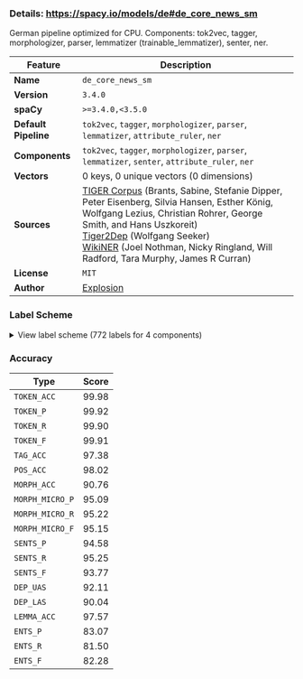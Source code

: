 ### Details: https://spacy.io/models/de#de_core_news_sm

German pipeline optimized for CPU. Components: tok2vec, tagger, morphologizer, parser, lemmatizer (trainable_lemmatizer), senter, ner.

| Feature | Description |
| --- | --- |
| **Name** | `de_core_news_sm` |
| **Version** | `3.4.0` |
| **spaCy** | `>=3.4.0,<3.5.0` |
| **Default Pipeline** | `tok2vec`, `tagger`, `morphologizer`, `parser`, `lemmatizer`, `attribute_ruler`, `ner` |
| **Components** | `tok2vec`, `tagger`, `morphologizer`, `parser`, `lemmatizer`, `senter`, `attribute_ruler`, `ner` |
| **Vectors** | 0 keys, 0 unique vectors (0 dimensions) |
| **Sources** | [TIGER Corpus](https://www.ims.uni-stuttgart.de/forschung/ressourcen/korpora/tiger.html) (Brants, Sabine, Stefanie Dipper, Peter Eisenberg, Silvia Hansen, Esther König, Wolfgang Lezius, Christian Rohrer, George Smith, and Hans Uszkoreit)<br />[Tiger2Dep](https://www.ims.uni-stuttgart.de/forschung/ressourcen/werkzeuge/tiger2dep/) (Wolfgang Seeker)<br />[WikiNER](https://figshare.com/articles/Learning_multilingual_named_entity_recognition_from_Wikipedia/5462500) (Joel Nothman, Nicky Ringland, Will Radford, Tara Murphy, James R Curran) |
| **License** | `MIT` |
| **Author** | [Explosion](https://explosion.ai) |

### Label Scheme

<details>

<summary>View label scheme (772 labels for 4 components)</summary>

| Component | Labels |
| --- | --- |
| **`tagger`** | `$(`, `$,`, `$.`, `ADJA`, `ADJD`, `ADV`, `APPO`, `APPR`, `APPRART`, `APZR`, `ART`, `CARD`, `FM`, `ITJ`, `KOKOM`, `KON`, `KOUI`, `KOUS`, `NE`, `NN`, `NNE`, `PDAT`, `PDS`, `PIAT`, `PIS`, `PPER`, `PPOSAT`, `PPOSS`, `PRELAT`, `PRELS`, `PRF`, `PROAV`, `PTKA`, `PTKANT`, `PTKNEG`, `PTKVZ`, `PTKZU`, `PWAT`, `PWAV`, `PWS`, `TRUNC`, `VAFIN`, `VAIMP`, `VAINF`, `VAPP`, `VMFIN`, `VMINF`, `VMPP`, `VVFIN`, `VVIMP`, `VVINF`, `VVIZU`, `VVPP`, `XY`, `_SP` |
| **`morphologizer`** | `POS=PUNCT`, `Case=Nom\|Gender=Masc\|Number=Sing\|POS=PROPN`, `Mood=Sub\|Number=Sing\|POS=AUX\|Person=3\|Tense=Past\|VerbForm=Fin`, `POS=ADV`, `Case=Nom\|Definite=Ind\|Gender=Masc\|Number=Sing\|POS=DET\|PronType=Art`, `Case=Nom\|Degree=Pos\|Gender=Masc\|Number=Sing\|POS=ADJ`, `Case=Nom\|Gender=Masc\|Number=Sing\|POS=NOUN`, `Case=Nom\|Gender=Masc\|Number=Plur\|POS=NOUN`, `Mood=Ind\|Number=Plur\|POS=VERB\|Person=3\|Tense=Pres\|VerbForm=Fin`, `Case=Acc\|Definite=Def\|Gender=Masc\|Number=Sing\|POS=DET\|PronType=Art`, `Case=Acc\|Gender=Masc\|Number=Sing\|POS=NOUN`, `POS=ADP`, `Mood=Ind\|Number=Sing\|POS=VERB\|Person=3\|Tense=Pres\|VerbForm=Fin`, `Case=Acc\|Degree=Pos\|Gender=Fem\|Number=Sing\|POS=ADJ`, `Case=Acc\|Gender=Fem\|Number=Sing\|POS=NOUN`, `Case=Acc\|Gender=Fem\|Number=Sing\|POS=DET\|Poss=Yes\|PronType=Prs`, `Case=Nom\|Definite=Def\|Gender=Masc\|Number=Sing\|POS=DET\|PronType=Art`, `Mood=Ind\|Number=Sing\|POS=AUX\|Person=3\|Tense=Pres\|VerbForm=Fin`, `Case=Acc\|Definite=Def\|Gender=Neut\|Number=Sing\|POS=DET\|PronType=Art`, `Case=Acc\|Degree=Pos\|Gender=Neut\|Number=Sing\|POS=ADJ`, `Case=Acc\|Gender=Neut\|Number=Sing\|POS=NOUN`, `Case=Dat\|Gender=Neut\|Number=Sing\|POS=PROPN`, `POS=VERB\|VerbForm=Part`, `Case=Dat\|Gender=Fem\|Number=Plur\|POS=NOUN`, `Foreign=Yes\|POS=X`, `Degree=Pos\|POS=ADV`, `Case=Dat\|Gender=Neut\|Number=Sing\|POS=ADP`, `Case=Dat\|Gender=Neut\|Number=Sing\|POS=NOUN`, `Case=Dat\|Degree=Pos\|Gender=Neut\|Number=Sing\|POS=ADJ`, `Case=Dat\|Definite=Def\|Gender=Masc\|Number=Sing\|POS=DET\|PronType=Art`, `Case=Dat\|Degree=Pos\|Gender=Masc\|Number=Sing\|POS=ADJ`, `Case=Dat\|Gender=Masc\|Number=Sing\|POS=NOUN`, `POS=CCONJ`, `POS=SCONJ`, `Case=Acc\|Definite=Ind\|Gender=Neut\|Number=Sing\|POS=DET\|PronType=Art`, `POS=VERB\|VerbForm=Inf`, `Mood=Ind\|Number=Plur\|POS=AUX\|Person=3\|Tense=Pres\|VerbForm=Fin`, `Case=Nom\|Gender=Masc\|Number=Plur\|POS=DET\|Poss=Yes\|PronType=Prs`, `Case=Nom\|Gender=Fem\|Number=Plur\|POS=DET\|PronType=Dem`, `Case=Nom\|Gender=Fem\|Number=Plur\|POS=NOUN`, `Case=Acc\|Definite=Def\|Gender=Fem\|Number=Sing\|POS=DET\|PronType=Art`, `Case=Acc\|Degree=Sup\|Gender=Fem\|Number=Sing\|POS=ADJ`, `Case=Gen\|Definite=Def\|Gender=Fem\|Number=Sing\|POS=DET\|PronType=Art`, `Case=Gen\|Gender=Fem\|Number=Sing\|POS=NOUN`, `Case=Dat\|Gender=Fem\|Number=Sing\|POS=DET\|Poss=Yes\|PronType=Prs`, `Case=Dat\|Gender=Fem\|Number=Sing\|POS=NOUN`, `POS=PART`, `Case=Nom\|Gender=Masc\|Number=Plur\|POS=DET\|PronType=Ind`, `Case=Nom\|Definite=Def\|Gender=Masc\|Number=Plur\|POS=DET\|PronType=Art`, `Case=Dat\|Definite=Def\|Number=Plur\|POS=DET\|PronType=Art`, `Case=Dat\|Number=Plur\|POS=PROPN`, `POS=PRON\|PronType=Ind`, `Case=Dat\|Number=Plur\|POS=PRON\|Person=3\|PronType=Prs\|Reflex=Yes`, `Case=Acc\|Definite=Ind\|Gender=Masc\|Number=Sing\|POS=DET\|PronType=Art`, `Case=Acc\|Gender=Masc\|Number=Sing\|POS=PROPN`, `Case=Dat\|Definite=Ind\|Gender=Fem\|Number=Sing\|POS=DET\|PronType=Art`, `Case=Gen\|Definite=Def\|Gender=Neut\|Number=Sing\|POS=DET\|PronType=Art`, `Case=Gen\|Gender=Neut\|Number=Sing\|POS=NOUN`, `Case=Nom\|Number=Sing\|POS=PROPN`, `Case=Dat\|Definite=Def\|Gender=Masc\|Number=Plur\|POS=DET\|PronType=Art`, `Case=Dat\|Gender=Masc\|Number=Plur\|POS=NOUN`, `POS=NUM`, `Case=Dat\|Gender=Neut\|Number=Plur\|POS=NOUN`, `Mood=Ind\|Number=Plur\|POS=VERB\|Person=3\|Tense=Past\|VerbForm=Fin`, `Case=Dat\|Gender=Masc\|Number=Sing\|POS=ADP`, `Gender=Neut\|POS=NOUN`, `Case=Acc\|Number=Sing\|POS=PROPN`, `Case=Acc\|Number=Plur\|POS=PRON\|Person=3\|PronType=Prs\|Reflex=Yes`, `Case=Nom\|Definite=Def\|Gender=Fem\|Number=Sing\|POS=DET\|PronType=Art`, `Case=Nom\|Gender=Fem\|Number=Sing\|POS=NOUN`, `Case=Gen\|Definite=Def\|Number=Plur\|POS=DET\|PronType=Art`, `Case=Acc\|Gender=Fem\|Number=Plur\|POS=NOUN`, `Mood=Sub\|Number=Sing\|POS=VERB\|Person=3\|Tense=Pres\|VerbForm=Fin`, `Case=Nom\|Gender=Masc\|Number=Sing\|POS=PRON\|Person=3\|PronType=Prs`, `Case=Gen\|Definite=Def\|Gender=Masc\|Number=Sing\|POS=DET\|PronType=Art`, `Case=Gen\|Gender=Masc\|Number=Sing\|POS=NOUN`, `Case=Nom\|Definite=Def\|Number=Plur\|POS=DET\|PronType=Art`, `Case=Nom\|Number=Plur\|POS=NOUN`, `Case=Acc\|Gender=Masc\|Number=Sing\|POS=DET\|Poss=Yes\|PronType=Prs`, `Case=Dat\|Definite=Def\|Gender=Neut\|Number=Sing\|POS=DET\|PronType=Art`, `Case=Nom\|Number=Plur\|POS=PRON\|PronType=Ind`, `Case=Dat\|Gender=Masc\|Number=Sing\|POS=DET\|Poss=Yes\|PronType=Prs`, `Case=Acc\|Definite=Ind\|Gender=Fem\|Number=Sing\|POS=DET\|PronType=Art`, `POS=PROPN`, `Case=Nom\|Number=Sing\|POS=PRON\|Person=1\|PronType=Prs`, `Mood=Ind\|Number=Sing\|POS=VERB\|Person=1\|Tense=Pres\|VerbForm=Fin`, `POS=INTJ`, `Case=Nom\|Gender=Neut\|Number=Sing\|POS=PRON\|PronType=Dem`, `Case=Nom\|Gender=Neut\|Number=Sing\|POS=DET\|Poss=Yes\|PronType=Prs`, `Case=Nom\|Gender=Neut\|Number=Sing\|POS=NOUN`, `Case=Acc\|Number=Sing\|POS=PRON\|Person=3\|PronType=Prs\|Reflex=Yes`, `Case=Nom\|Gender=Neut\|Number=Sing\|POS=PRON\|Person=3\|PronType=Prs`, `Mood=Sub\|Number=Sing\|POS=AUX\|Person=3\|Tense=Pres\|VerbForm=Fin`, `Case=Nom\|Gender=Masc\|Number=Sing\|POS=PRON\|PronType=Rel`, `Case=Acc\|Gender=Masc\|Number=Sing\|POS=PRON\|PronType=Ind`, `Case=Nom\|Definite=Ind\|Gender=Fem\|Number=Sing\|POS=DET\|PronType=Art`, `Case=Nom\|Degree=Pos\|Gender=Fem\|Number=Sing\|POS=ADJ`, `Case=Dat\|Degree=Pos\|Gender=Fem\|Number=Plur\|POS=ADJ`, `Case=Acc\|Gender=Masc\|Number=Plur\|POS=DET\|PronType=Ind`, `Case=Acc\|Gender=Masc\|Number=Plur\|POS=NOUN`, `Case=Nom\|Gender=Masc\|Number=Plur\|POS=PRON\|PronType=Rel`, `Case=Nom\|Gender=Masc\|Number=Sing\|POS=PRON\|PronType=Ind`, `Case=Dat\|Gender=Masc\|Number=Plur\|POS=PRON\|Person=3\|PronType=Prs`, `Case=Nom\|Gender=Neut\|Number=Plur\|POS=NOUN`, `Case=Acc\|Gender=Neut\|Number=Plur\|POS=PRON\|PronType=Rel`, `Case=Dat\|Number=Plur\|POS=PRON\|Person=3\|PronType=Prs`, `Case=Dat\|Gender=Masc\|Number=Sing\|POS=PRON\|PronType=Rel`, `Gender=Masc\|POS=NOUN`, `Mood=Ind\|Number=Sing\|POS=VERB\|Person=3\|Tense=Past\|VerbForm=Fin`, `Case=Nom\|Definite=Def\|Gender=Fem\|Number=Plur\|POS=DET\|PronType=Art`, `Case=Nom\|Gender=Fem\|Number=Sing\|POS=DET\|PronType=Int`, `Case=Gen\|Gender=Masc\|Number=Sing\|POS=PROPN`, `POS=SCONJ\|PronType=Int`, `Case=Acc\|Gender=Fem\|Number=Plur\|POS=DET\|Poss=Yes\|PronType=Prs`, `Case=Dat\|Degree=Pos\|Gender=Masc\|Number=Plur\|POS=ADJ`, `Case=Nom\|Number=Sing\|POS=PRON\|PronType=Ind`, `Case=Gen\|Definite=Def\|Gender=Fem\|Number=Plur\|POS=DET\|PronType=Art`, `Case=Gen\|Gender=Fem\|Number=Plur\|POS=NOUN`, `Case=Dat\|Gender=Masc\|Number=Sing\|POS=PRON\|Person=3\|PronType=Prs`, `Case=Dat\|Definite=Def\|Gender=Fem\|Number=Sing\|POS=DET\|PronType=Art`, `Case=Nom\|Gender=Masc\|Number=Sing\|POS=DET\|PronType=Ind`, `Case=Dat\|Degree=Pos\|Gender=Fem\|Number=Sing\|POS=ADJ`, `Case=Acc\|Gender=Neut\|Number=Sing\|POS=DET\|Poss=Yes\|PronType=Prs`, `Case=Dat\|Gender=Neut\|Number=Sing\|POS=PRON\|PronType=Ind`, `Case=Dat\|Degree=Cmp\|Gender=Fem\|Number=Plur\|POS=ADJ`, `Case=Nom\|Degree=Pos\|Gender=Masc\|Number=Plur\|POS=ADJ`, `Gender=Neut\|POS=PRON\|PronType=Ind`, `Case=Acc\|Gender=Masc\|Number=Sing\|POS=PRON\|Person=3\|PronType=Prs`, `Case=Dat\|Number=Plur\|POS=DET\|Poss=Yes\|PronType=Prs`, `Case=Dat\|Number=Plur\|POS=NOUN`, `Case=Dat\|Gender=Masc\|Number=Sing\|POS=PRON\|PronType=Ind`, `Case=Nom\|Gender=Fem\|Number=Sing\|POS=DET\|Poss=Yes\|PronType=Prs`, `Case=Dat\|Gender=Masc\|Number=Sing\|POS=PROPN`, `Case=Gen\|Gender=Masc\|Number=Sing\|POS=PRON\|PronType=Dem`, `Case=Dat\|Gender=Fem\|Number=Sing\|POS=ADP`, `Case=Acc\|Gender=Fem\|Number=Plur\|POS=DET\|PronType=Int`, `Case=Gen\|Number=Plur\|POS=PROPN`, `Case=Acc\|Gender=Fem\|Number=Plur\|POS=DET\|PronType=Dem`, `Case=Acc\|Gender=Neut\|Number=Plur\|POS=NOUN`, `Case=Acc\|Degree=Pos\|Gender=Masc\|Number=Sing\|POS=ADJ`, `Case=Nom\|Definite=Def\|Gender=Neut\|Number=Plur\|POS=DET\|PronType=Art`, `Case=Gen\|Gender=Neut\|Number=Sing\|POS=DET\|Poss=Yes\|PronType=Prs`, `Degree=Cmp\|POS=ADV`, `Case=Nom\|Gender=Neut\|Number=Plur\|POS=PRON\|PronType=Dem`, `Case=Gen\|Definite=Ind\|Gender=Neut\|Number=Sing\|POS=DET\|PronType=Art`, `Case=Acc\|Gender=Neut\|Number=Sing\|POS=ADP`, `Case=Dat\|Number=Plur\|POS=PRON\|Person=1\|PronType=Prs`, `Case=Acc\|Gender=Neut\|Number=Sing\|POS=PRON\|PronType=Int`, `Case=Dat\|Definite=Ind\|Gender=Neut\|Number=Sing\|POS=DET\|PronType=Art`, `Mood=Ind\|Number=Plur\|POS=AUX\|Person=3\|Tense=Past\|VerbForm=Fin`, `Case=Gen\|Definite=Def\|Gender=Masc\|Number=Plur\|POS=DET\|PronType=Art`, `Case=Gen\|Gender=Masc\|Number=Plur\|POS=NOUN`, `Case=Acc\|Gender=Neut\|Number=Sing\|POS=PRON\|Person=3\|PronType=Prs`, `Case=Acc\|Degree=Sup\|Gender=Masc\|Number=Sing\|POS=ADJ`, `Case=Nom\|Number=Plur\|POS=PRON\|Person=3\|PronType=Prs`, `Case=Gen\|Gender=Masc\|Number=Plur\|POS=DET\|Poss=Yes\|PronType=Prs`, `Mood=Ind\|Number=Sing\|POS=AUX\|Person=3\|Tense=Past\|VerbForm=Fin`, `Case=Gen\|Number=Sing\|POS=PROPN`, `Case=Nom\|Definite=Def\|Gender=Neut\|Number=Sing\|POS=DET\|PronType=Art`, `Case=Nom\|Degree=Pos\|Gender=Neut\|Number=Sing\|POS=ADJ`, `Case=Dat\|Gender=Fem\|Number=Plur\|POS=PRON\|PronType=Rel`, `Case=Acc\|Degree=Pos\|Gender=Masc\|Number=Plur\|POS=ADJ`, `Case=Nom\|Gender=Fem\|Number=Plur\|POS=DET\|PronType=Ind`, `Case=Gen\|Gender=Neut\|Number=Sing\|POS=PROPN`, `Case=Gen\|Gender=Masc\|Number=Sing\|POS=DET\|PronType=Rel`, `Case=Nom\|Gender=Neut\|Number=Sing\|POS=PRON\|PronType=Int`, `Case=Acc\|Gender=Neut\|Number=Sing\|POS=DET\|PronType=Ind`, `Case=Gen\|Definite=Ind\|Gender=Masc\|Number=Sing\|POS=DET\|PronType=Art`, `POS=X`, `Case=Dat\|Degree=Sup\|Gender=Fem\|Number=Sing\|POS=ADJ`, `Case=Gen\|Number=Plur\|POS=NOUN`, `Case=Gen\|Degree=Pos\|Gender=Masc\|Number=Sing\|POS=ADJ`, `Case=Gen\|Number=Plur\|POS=DET\|Poss=Yes\|PronType=Prs`, `Case=Acc\|Number=Plur\|POS=PRON\|PronType=Rel`, `Case=Nom\|Degree=Pos\|Gender=Fem\|Number=Plur\|POS=ADJ`, `Case=Gen\|Degree=Pos\|Gender=Fem\|Number=Sing\|POS=ADJ`, `Case=Gen\|Definite=Def\|Gender=Neut\|Number=Plur\|POS=DET\|PronType=Art`, `Case=Gen\|Degree=Pos\|Gender=Neut\|Number=Plur\|POS=ADJ`, `Case=Gen\|Gender=Neut\|Number=Plur\|POS=NOUN`, `Case=Nom\|Gender=Fem\|Number=Plur\|POS=PRON\|PronType=Ind`, `Mood=Sub\|Number=Plur\|POS=AUX\|Person=3\|Tense=Past\|VerbForm=Fin`, `Case=Nom\|Degree=Pos\|Number=Plur\|POS=ADJ`, `Case=Nom\|Number=Plur\|POS=PRON\|PronType=Rel`, `Case=Nom\|Gender=Fem\|Number=Sing\|POS=PRON\|PronType=Rel`, `Case=Acc\|Degree=Pos\|Gender=Neut\|Number=Plur\|POS=ADJ`, `Case=Dat\|Degree=Pos\|Gender=Neut\|Number=Plur\|POS=ADJ`, `Case=Acc\|Definite=Def\|Gender=Neut\|Number=Plur\|POS=DET\|PronType=Art`, `Case=Acc\|Degree=Sup\|Gender=Neut\|Number=Plur\|POS=ADJ`, `Case=Nom\|Degree=Sup\|Gender=Masc\|Number=Sing\|POS=ADJ`, `POS=SPACE`, `Case=Nom\|Gender=Fem\|Number=Plur\|POS=PRON\|PronType=Rel`, `POS=DET\|PronType=Ind`, `Case=Gen\|Degree=Pos\|Gender=Fem\|Number=Plur\|POS=ADJ`, `Case=Nom\|Gender=Masc\|Number=Plur\|POS=PRON\|Person=3\|PronType=Prs`, `Case=Acc\|Gender=Masc\|Number=Sing\|POS=DET\|PronType=Dem`, `Case=Dat\|Gender=Fem\|Number=Plur\|POS=DET\|Poss=Yes\|PronType=Prs`, `Case=Acc\|Gender=Neut\|Number=Sing\|POS=PROPN`, `Case=Nom\|Gender=Fem\|Number=Sing\|POS=PROPN`, `Case=Acc\|Definite=Def\|Gender=Masc\|Number=Plur\|POS=DET\|PronType=Art`, `Case=Dat\|Definite=Def\|Gender=Neut\|Number=Plur\|POS=DET\|PronType=Art`, `Case=Nom\|Gender=Neut\|Number=Plur\|POS=DET\|PronType=Ind`, `Case=Dat\|Number=Sing\|POS=DET\|Poss=Yes\|PronType=Prs`, `Case=Dat\|Number=Sing\|POS=NOUN`, `Case=Nom\|Definite=Ind\|Gender=Neut\|Number=Sing\|POS=DET\|PronType=Art`, `Degree=Pos\|POS=ADJ`, `Case=Acc\|Gender=Fem\|Number=Sing\|POS=PROPN`, `Case=Acc\|Degree=Pos\|Number=Plur\|POS=ADJ`, `Case=Acc\|Number=Plur\|POS=NOUN`, `Case=Dat\|Number=Plur\|POS=PRON\|PronType=Rel`, `Case=Acc\|Gender=Neut\|Number=Sing\|POS=PRON\|PronType=Dem`, `Mood=Sub\|Number=Sing\|POS=VERB\|Person=1\|Tense=Past\|VerbForm=Fin`, `Case=Acc\|Number=Plur\|POS=PRON\|Person=3\|PronType=Prs`, `Case=Nom\|Degree=Pos\|Gender=Neut\|Number=Plur\|POS=ADJ`, `Case=Acc\|Gender=Neut\|Number=Sing\|POS=PRON\|PronType=Rel`, `Case=Nom\|Gender=Neut\|Number=Plur\|POS=PRON\|PronType=Rel`, `POS=AUX\|VerbForm=Inf`, `Case=Acc\|Gender=Neut\|Number=Plur\|POS=DET\|PronType=Dem`, `Case=Nom\|Gender=Fem\|Number=Sing\|POS=PRON\|Person=3\|PronType=Prs`, `Mood=Ind\|Number=Plur\|POS=VERB\|Person=1\|Tense=Pres\|VerbForm=Fin`, `Case=Nom\|Number=Plur\|POS=PRON\|Person=1\|PronType=Prs`, `Case=Acc\|Gender=Fem\|Number=Plur\|POS=DET\|PronType=Ind`, `Case=Nom\|Gender=Fem\|Number=Plur\|POS=PRON\|Person=3\|PronType=Prs`, `Case=Acc\|POS=PRON\|Person=3\|PronType=Prs`, `Case=Gen\|Gender=Fem\|Number=Sing\|POS=DET\|Poss=Yes\|PronType=Prs`, `Case=Acc\|Definite=Def\|Gender=Fem\|Number=Plur\|POS=DET\|PronType=Art`, `Case=Dat\|Gender=Fem\|Number=Sing\|POS=PROPN`, `Case=Gen\|Degree=Pos\|Gender=Neut\|Number=Sing\|POS=ADJ`, `Case=Acc\|Gender=Fem\|Number=Sing\|POS=DET\|PronType=Ind`, `Case=Acc\|Degree=Pos\|Gender=Fem\|Number=Plur\|POS=ADJ`, `Case=Nom\|Gender=Neut\|Number=Sing\|POS=PRON\|PronType=Rel`, `Case=Gen\|Definite=Ind\|Gender=Fem\|Number=Sing\|POS=DET\|PronType=Art`, `Case=Nom\|Gender=Fem\|Number=Sing\|POS=DET\|PronType=Dem`, `Case=Dat\|Gender=Neut\|Number=Sing\|POS=DET\|Poss=Yes\|PronType=Prs`, `Mood=Sub\|Number=Plur\|POS=AUX\|Person=3\|Tense=Pres\|VerbForm=Fin`, `POS=ADV\|PronType=Int`, `Case=Nom\|Gender=Masc\|Number=Sing\|POS=PRON\|PronType=Int`, `Case=Dat\|Gender=Masc\|Number=Sing\|POS=PRON\|PronType=Int`, `POS=AUX\|VerbForm=Part`, `Case=Dat\|Gender=Neut\|Number=Plur\|POS=DET\|PronType=Ind`, `Case=Dat\|Number=Plur\|POS=PRON\|PronType=Ind`, `Case=Nom\|Number=Plur\|POS=DET\|PronType=Dem`, `Case=Dat\|Gender=Neut\|Number=Sing\|POS=DET\|PronType=Dem`, `Case=Dat\|Definite=Def\|Gender=Fem\|Number=Plur\|POS=DET\|PronType=Art`, `Case=Gen\|Gender=Fem\|Number=Sing\|POS=PROPN`, `Case=Dat\|Number=Sing\|POS=PRON\|Person=3\|PronType=Prs\|Reflex=Yes`, `Case=Acc\|Number=Plur\|POS=PRON\|Person=1\|PronType=Prs`, `Case=Acc\|Degree=Cmp\|Gender=Fem\|Number=Sing\|POS=ADJ`, `Case=Gen\|Gender=Masc\|Number=Sing\|POS=DET\|PronType=Dem`, `Mood=Ind\|Number=Plur\|POS=AUX\|Person=1\|Tense=Pres\|VerbForm=Fin`, `Case=Dat\|Gender=Fem\|Number=Plur\|POS=DET\|PronType=Dem`, `Case=Nom\|Gender=Neut\|Number=Sing\|POS=DET\|PronType=Ind`, `Case=Dat\|Number=Sing\|POS=PRON\|Person=1\|PronType=Prs\|Reflex=Yes`, `Case=Acc\|Number=Sing\|POS=PRON\|Person=1\|PronType=Prs`, `Case=Dat\|Degree=Pos\|Number=Plur\|POS=ADJ`, `Case=Dat\|Number=Sing\|POS=PRON\|Person=1\|PronType=Prs`, `Case=Nom\|Gender=Neut\|Number=Sing\|POS=PRON\|PronType=Ind`, `Case=Nom\|Gender=Neut\|Number=Sing\|POS=PROPN`, `Case=Nom\|Number=Plur\|POS=DET\|PronType=Ind`, `Degree=Sup\|POS=ADV`, `Case=Dat\|Gender=Masc\|Number=Plur\|POS=PRON\|PronType=Rel`, `Case=Nom\|Gender=Fem\|Number=Sing\|POS=PRON\|PronType=Ind`, `Case=Acc\|Gender=Fem\|Number=Plur\|POS=PRON\|PronType=Rel`, `Case=Nom\|Number=Sing\|POS=NOUN`, `Case=Acc\|Definite=Def\|Number=Plur\|POS=DET\|PronType=Art`, `Case=Gen\|Number=Sing\|POS=NOUN`, `Case=Nom\|Gender=Fem\|Number=Sing\|POS=DET\|PronType=Ind`, `Case=Nom\|Degree=Cmp\|Gender=Fem\|Number=Sing\|POS=ADJ`, `Case=Dat\|Gender=Fem\|Number=Sing\|POS=PRON\|Person=3\|PronType=Prs`, `Case=Acc\|Gender=Masc\|Number=Plur\|POS=DET\|Poss=Yes\|PronType=Prs`, `Case=Gen\|Degree=Cmp\|Gender=Masc\|Number=Sing\|POS=ADJ`, `Case=Nom\|Number=Plur\|POS=PRON\|PronType=Dem`, `Case=Nom\|Gender=Fem\|Number=Sing\|POS=PRON\|PronType=Dem`, `Case=Acc\|Gender=Masc\|Number=Sing\|POS=DET\|PronType=Ind`, `Case=Acc\|Number=Plur\|POS=PRON\|PronType=Ind`, `Case=Dat\|Number=Plur\|POS=DET\|PronType=Ind`, `Mood=Sub\|Number=Sing\|POS=VERB\|Person=3\|Tense=Past\|VerbForm=Fin`, `Case=Dat\|Gender=Neut\|Number=Sing\|POS=PRON\|PronType=Rel`, `Definite=Ind\|Gender=Neut\|Number=Sing\|POS=DET\|PronType=Art`, `Case=Dat\|Gender=Neut\|Number=Plur\|POS=DET\|Poss=Yes\|PronType=Prs`, `Case=Dat\|Gender=Fem\|Number=Sing\|POS=DET\|PronType=Ind`, `Case=Acc\|Degree=Cmp\|Gender=Masc\|Number=Plur\|POS=ADJ`, `Gender=Fem\|POS=NOUN`, `Case=Gen\|Degree=Sup\|Gender=Fem\|Number=Plur\|POS=ADJ`, `Case=Dat\|Degree=Cmp\|Gender=Fem\|Number=Sing\|POS=ADJ`, `Case=Dat\|Definite=Ind\|Gender=Masc\|Number=Sing\|POS=DET\|PronType=Art`, `Case=Nom\|Gender=Masc\|Number=Sing\|POS=DET\|Poss=Yes\|PronType=Prs`, `Case=Dat\|Degree=Sup\|Gender=Masc\|Number=Sing\|POS=ADJ`, `Case=Gen\|Gender=Masc\|Number=Plur\|POS=DET\|PronType=Dem`, `Case=Gen\|Gender=Fem\|Number=Sing\|POS=DET\|PronType=Ind`, `Case=Acc\|Gender=Neut\|Number=Plur\|POS=DET\|PronType=Ind`, `Case=Nom\|Gender=Masc\|Number=Plur\|POS=PRON\|PronType=Dem`, `Case=Gen\|Gender=Neut\|Number=Plur\|POS=DET\|PronType=Ind`, `Case=Nom\|Degree=Sup\|Gender=Masc\|Number=Plur\|POS=ADJ`, `Case=Acc\|Gender=Fem\|Number=Sing\|POS=PRON\|PronType=Rel`, `Case=Nom\|Degree=Cmp\|Number=Plur\|POS=ADJ`, `Case=Gen\|Gender=Fem\|Number=Sing\|POS=DET\|PronType=Rel`, `Case=Dat\|Gender=Fem\|Number=Plur\|POS=PROPN`, `Case=Dat\|Number=Sing\|POS=PROPN`, `Case=Gen\|Degree=Pos\|Gender=Masc\|Number=Plur\|POS=ADJ`, `Case=Dat\|Gender=Masc\|Number=Plur\|POS=DET\|PronType=Ind`, `Case=Dat\|Gender=Masc\|Number=Sing\|POS=DET\|PronType=Dem`, `Case=Dat\|Gender=Neut\|Number=Plur\|POS=PRON\|PronType=Rel`, `Case=Nom\|Gender=Neut\|Number=Sing\|POS=DET\|PronType=Dem`, `Case=Acc\|Gender=Neut\|Number=Sing\|POS=PRON\|PronType=Ind`, `Case=Nom\|Number=Plur\|POS=PROPN`, `Mood=Sub\|Number=Plur\|POS=VERB\|Person=3\|Tense=Past\|VerbForm=Fin`, `Case=Acc\|Number=Plur\|POS=PRON\|Person=1\|PronType=Prs\|Reflex=Yes`, `Case=Gen\|Gender=Fem\|Number=Plur\|POS=PRON\|PronType=Rel`, `Case=Gen\|Gender=Masc\|Number=Plur\|POS=DET\|PronType=Rel`, `Case=Gen\|Gender=Neut\|Number=Plur\|POS=DET\|Poss=Yes\|PronType=Prs`, `Case=Gen\|Number=Plur\|POS=DET\|PronType=Rel`, `Case=Dat\|Degree=Sup\|Gender=Fem\|Number=Plur\|POS=ADJ`, `Case=Nom\|Gender=Neut\|Number=Plur\|POS=DET\|PronType=Dem`, `Case=Nom\|Degree=Cmp\|Gender=Neut\|Number=Plur\|POS=ADJ`, `Case=Nom\|Gender=Fem\|Number=Plur\|POS=PROPN`, `Case=Dat\|Gender=Fem\|Number=Plur\|POS=DET\|PronType=Ind`, `Case=Nom\|Degree=Sup\|Gender=Fem\|Number=Sing\|POS=ADJ`, `Case=Gen\|Degree=Pos\|Number=Plur\|POS=ADJ`, `Case=Acc\|Gender=Fem\|Number=Sing\|POS=PRON\|Person=3\|PronType=Prs`, `Case=Acc\|Gender=Fem\|Number=Sing\|POS=DET\|PronType=Dem`, `Case=Gen\|Gender=Fem\|Number=Sing\|POS=DET\|PronType=Dem`, `Case=Dat\|Gender=Fem\|Number=Plur\|POS=PRON\|PronType=Ind`, `Case=Nom\|Degree=Cmp\|Gender=Fem\|Number=Plur\|POS=ADJ`, `Case=Dat\|Number=Plur\|POS=PRON\|PronType=Dem`, `Case=Nom\|Gender=Masc\|Number=Sing\|POS=PRON\|PronType=Dem`, `Case=Acc\|Degree=Cmp\|Gender=Masc\|Number=Sing\|POS=ADJ`, `Case=Acc\|Number=Plur\|POS=DET\|PronType=Dem`, `Case=Nom\|Gender=Fem\|Number=Plur\|POS=DET\|Poss=Yes\|PronType=Prs`, `Case=Acc\|Gender=Masc\|Number=Plur\|POS=PRON\|Person=3\|PronType=Prs`, `Case=Dat\|Gender=Fem\|Number=Sing\|POS=PRON\|PronType=Rel`, `Gender=Masc\|Number=Sing\|POS=NOUN`, `Case=Gen\|Gender=Neut\|Number=Sing\|POS=DET\|PronType=Dem`, `Case=Gen\|Gender=Masc\|Number=Sing\|POS=DET\|Poss=Yes\|PronType=Prs`, `Case=Nom\|Definite=Ind\|Number=Sing\|POS=DET\|PronType=Art`, `Case=Acc\|Number=Plur\|POS=PRON\|Poss=Yes\|PronType=Prs`, `Mood=Ind\|Number=Sing\|POS=AUX\|Person=1\|Tense=Pres\|VerbForm=Fin`, `Case=Dat\|Gender=Fem\|Number=Sing\|POS=DET\|PronType=Int`, `Case=Nom\|Gender=Masc\|Number=Sing\|POS=DET\|PronType=Dem`, `Gender=Fem\|Number=Sing\|POS=DET\|Poss=Yes\|PronType=Prs`, `Gender=Fem\|Number=Sing\|POS=NOUN`, `Case=Gen\|Gender=Fem\|Number=Plur\|POS=DET\|Poss=Yes\|PronType=Prs`, `Case=Gen\|Gender=Fem\|Number=Plur\|POS=PRON\|PronType=Dem`, `Case=Acc\|Gender=Fem\|Number=Plur\|POS=PRON\|Person=3\|PronType=Prs`, `Case=Gen\|Gender=Fem\|Number=Sing\|POS=DET\|PronType=Int`, `Case=Dat\|Gender=Fem\|Number=Sing\|POS=DET\|PronType=Dem`, `Case=Dat\|Gender=Masc\|Number=Sing\|POS=DET\|PronType=Ind`, `Case=Acc\|Gender=Neut\|Number=Plur\|POS=DET\|Poss=Yes\|PronType=Prs`, `Case=Nom\|Gender=Fem\|Number=Sing\|POS=DET\|PronType=Rel`, `Case=Gen\|Gender=Fem\|Number=Plur\|POS=DET\|PronType=Ind`, `Case=Dat\|Gender=Fem\|Number=Plur\|POS=PRON\|Person=3\|PronType=Prs`, `Case=Acc\|Degree=Cmp\|Number=Plur\|POS=ADJ`, `Case=Gen\|Number=Plur\|POS=PRON\|PronType=Dem`, `Case=Nom\|Gender=Neut\|Number=Plur\|POS=PRON\|Person=3\|PronType=Prs`, `Case=Acc\|Gender=Fem\|Number=Sing\|POS=PRON\|PronType=Ind`, `Case=Acc\|Degree=Sup\|Gender=Neut\|Number=Sing\|POS=ADJ`, `Case=Acc\|Degree=Cmp\|Gender=Fem\|Number=Plur\|POS=ADJ`, `Case=Dat\|Gender=Neut\|Number=Plur\|POS=DET\|PronType=Dem`, `Case=Acc\|Gender=Masc\|Number=Plur\|POS=PRON\|PronType=Ind`, `Case=Nom\|Gender=Masc\|Number=Plur\|POS=PRON\|PronType=Ind`, `Mood=Sub\|Number=Sing\|POS=AUX\|Person=1\|Tense=Past\|VerbForm=Fin`, `Case=Nom\|Gender=Fem\|Number=Plur\|POS=PRON\|PronType=Dem`, `Gender=Masc\|Number=Plur\|POS=NOUN`, `Case=Nom\|Degree=Cmp\|Gender=Neut\|Number=Sing\|POS=ADJ`, `Gender=Neut\|POS=PROPN`, `Case=Acc\|Gender=Neut\|Number=Plur\|POS=PROPN`, `Case=Gen\|Degree=Sup\|Gender=Neut\|Number=Plur\|POS=ADJ`, `Case=Dat\|Degree=Sup\|Gender=Neut\|Number=Plur\|POS=ADJ`, `Degree=Pos\|Gender=Fem\|Number=Sing\|POS=ADJ`, `Case=Dat\|Gender=Neut\|Number=Plur\|POS=PRON\|Person=3\|PronType=Prs`, `Gender=Masc\|POS=PROPN`, `Case=Dat\|Gender=Masc\|Number=Sing\|POS=PRON\|PronType=Dem`, `Case=Nom\|POS=PROPN`, `Case=Acc\|Gender=Masc\|Number=Plur\|POS=DET\|PronType=Dem`, `Case=Nom\|Gender=Neut\|Number=Plur\|POS=PRON\|PronType=Ind`, `Case=Gen\|Gender=Neut\|Number=Plur\|POS=DET\|PronType=Dem`, `Case=Gen\|Gender=Masc\|Number=Plur\|POS=PRON\|PronType=Dem`, `Case=Acc\|Gender=Neut\|Number=Plur\|POS=PRON\|Person=3\|PronType=Prs`, `Case=Dat\|Gender=Masc\|Number=Plur\|POS=DET\|PronType=Dem`, `Case=Dat\|Gender=Masc\|Number=Plur\|POS=DET\|Poss=Yes\|PronType=Prs`, `Case=Gen\|Gender=Masc\|Number=Plur\|POS=DET\|PronType=Ind`, `Case=Acc\|Gender=Masc\|Number=Plur\|POS=PRON\|PronType=Rel`, `Case=Acc\|Gender=Neut\|Number=Plur\|POS=DET\|PronType=Int`, `Definite=Def\|Gender=Fem\|Number=Sing\|POS=DET\|PronType=Art`, `Case=Acc\|Gender=Neut\|Number=Sing\|POS=DET\|PronType=Dem`, `Case=Gen\|Degree=Cmp\|Gender=Masc\|Number=Plur\|POS=ADJ`, `Case=Gen\|Gender=Fem\|Number=Sing\|POS=PRON\|PronType=Dem`, `Case=Dat\|Number=Sing\|POS=PRON\|Person=3\|PronType=Prs`, `Case=Gen\|Degree=Sup\|Gender=Masc\|Number=Plur\|POS=ADJ`, `Case=Acc\|Gender=Fem\|Number=Sing\|POS=PRON\|Person=1\|PronType=Prs`, `Case=Gen\|Gender=Neut\|Number=Sing\|POS=DET\|PronType=Rel`, `Case=Acc\|Gender=Fem\|Number=Plur\|POS=PROPN`, `Case=Acc\|Number=Plur\|POS=PROPN`, `Case=Nom\|Gender=Neut\|Number=Plur\|POS=DET\|Poss=Yes\|PronType=Prs`, `Case=Acc\|Number=Plur\|POS=DET\|PronType=Ind`, `Case=Dat\|Definite=Ind\|Number=Sing\|POS=DET\|PronType=Art`, `Case=Dat\|Number=Sing\|POS=PRON\|PronType=Rel`, `Case=Gen\|Degree=Cmp\|Gender=Neut\|Number=Plur\|POS=ADJ`, `Case=Dat\|Number=Sing\|POS=ADP`, `Case=Gen\|Gender=Fem\|Number=Plur\|POS=DET\|PronType=Rel`, `Mood=Imp\|Number=Sing\|POS=VERB\|Person=2`, `Case=Nom\|Degree=Cmp\|Gender=Masc\|Number=Plur\|POS=ADJ`, `Case=Nom\|Degree=Cmp\|Gender=Masc\|Number=Sing\|POS=ADJ`, `Case=Gen\|Gender=Fem\|Number=Plur\|POS=PROPN`, `Case=Acc\|Gender=Masc\|POS=NOUN`, `Case=Dat\|Degree=Sup\|Gender=Neut\|Number=Sing\|POS=ADJ`, `Case=Dat\|Gender=Fem\|Number=Sing\|POS=PRON\|PronType=Ind`, `Case=Dat\|Degree=Cmp\|Gender=Neut\|Number=Sing\|POS=ADJ`, `Case=Gen\|Gender=Neut\|Number=Sing\|POS=PRON\|PronType=Ind`, `Case=Acc\|Degree=Sup\|Gender=Fem\|Number=Plur\|POS=ADJ`, `Case=Acc\|Degree=Cmp\|Gender=Neut\|Number=Sing\|POS=ADJ`, `Case=Gen\|Degree=Sup\|Gender=Masc\|Number=Sing\|POS=ADJ`, `Case=Gen\|Degree=Sup\|Gender=Neut\|Number=Sing\|POS=ADJ`, `Gender=Neut\|Number=Sing\|POS=NOUN`, `POS=NOUN`, `Case=Dat\|Gender=Neut\|Number=Sing\|POS=DET\|PronType=Int`, `Case=Nom\|Gender=Fem\|Number=Sing\|POS=PRON\|Person=1\|PronType=Prs`, `Case=Nom\|Gender=Masc\|Number=Plur\|POS=DET\|PronType=Dem`, `Case=Gen\|Number=Sing\|POS=DET\|PronType=Rel`, `Case=Gen\|Gender=Fem\|Number=Plur\|POS=DET\|PronType=Dem`, `Case=Dat\|POS=PROPN`, `Case=Gen\|Definite=Def\|POS=DET\|PronType=Art`, `Case=Gen\|POS=PROPN`, `Case=Acc\|Number=Sing\|POS=NOUN`, `Case=Gen\|Degree=Sup\|Gender=Fem\|Number=Sing\|POS=ADJ`, `Case=Dat\|Degree=Cmp\|Gender=Masc\|Number=Sing\|POS=ADJ`, `Mood=Imp\|Number=Plur\|POS=VERB\|Person=2`, `Case=Dat\|Degree=Cmp\|Gender=Masc\|Number=Plur\|POS=ADJ`, `Case=Dat\|Number=Plur\|POS=PRON\|Person=1\|PronType=Prs\|Reflex=Yes`, `Case=Nom\|Gender=Masc\|Number=Sing\|POS=PRON\|Person=1\|PronType=Prs`, `Case=Acc\|Gender=Masc\|Number=Sing\|POS=PRON\|PronType=Rel`, `Case=Nom\|Gender=Masc\|Number=Plur\|POS=PRON\|Person=1\|PronType=Prs`, `Case=Gen\|Gender=Neut\|Number=Sing\|POS=PRON\|PronType=Dem`, `Case=Gen\|Gender=Fem\|Number=Sing\|POS=PRON\|Person=3\|PronType=Prs`, `Case=Gen\|Degree=Cmp\|Gender=Fem\|Number=Sing\|POS=ADJ`, `Case=Nom\|Gender=Masc\|Number=Sing\|POS=DET\|PronType=Int`, `Case=Gen\|POS=PRON\|PronType=Dem`, `Definite=Ind\|POS=DET\|PronType=Art`, `Mood=Ind\|Number=Sing\|POS=AUX\|Person=1\|Tense=Past\|VerbForm=Fin`, `Case=Nom\|Degree=Sup\|Gender=Neut\|Number=Plur\|POS=ADJ`, `Case=Acc\|Gender=Masc\|Number=Sing\|POS=DET\|PronType=Int`, `Case=Dat\|POS=PRON\|PronType=Dem`, `Gender=Masc\|Number=Sing\|POS=PROPN`, `Case=Gen\|Degree=Cmp\|Gender=Neut\|Number=Sing\|POS=ADJ`, `Case=Acc\|Gender=Neut\|Number=Sing\|POS=PRON\|Poss=Yes\|PronType=Prs`, `Case=Acc\|Gender=Fem\|Number=Sing\|POS=PRON\|PronType=Dem`, `Gender=Neut\|Number=Sing\|POS=PROPN`, `Case=Dat\|Gender=Neut\|Number=Sing\|POS=PRON\|PronType=Dem`, `Case=Dat\|Number=Sing\|POS=PRON\|PronType=Dem`, `Case=Dat\|Gender=Neut\|Number=Sing\|POS=PRON\|Person=3\|PronType=Prs`, `Case=Dat\|Degree=Cmp\|Number=Sing\|POS=ADJ`, `Case=Dat\|Degree=Pos\|Number=Sing\|POS=ADJ`, `POS=DET\|Poss=Yes\|PronType=Prs`, `Case=Gen\|Number=Sing\|POS=PRON\|PronType=Dem`, `Gender=Fem\|Number=Sing\|POS=PROPN`, `Case=Nom\|Degree=Sup\|Gender=Neut\|Number=Sing\|POS=ADJ`, `Mood=Ind\|Number=Plur\|POS=AUX\|Person=1\|Tense=Past\|VerbForm=Fin`, `Case=Nom\|Gender=Masc\|Number=Plur\|POS=PROPN`, `Case=Nom\|Degree=Sup\|Gender=Fem\|Number=Plur\|POS=ADJ`, `Case=Nom\|Number=Sing\|POS=PRON\|Person=2\|PronType=Prs`, `Mood=Ind\|Number=Sing\|POS=VERB\|Person=2\|Tense=Pres\|VerbForm=Fin`, `Case=Acc\|Number=Plur\|POS=PRON\|PronType=Dem`, `Case=Nom\|POS=PRON\|Person=3\|PronType=Prs`, `Mood=Ind\|Number=Sing\|POS=AUX\|Person=2\|Tense=Pres\|VerbForm=Fin`, `Case=Nom\|Gender=Fem\|Number=Sing\|POS=PRON\|Person=2\|PronType=Prs`, `Case=Dat\|Number=Sing\|POS=PRON\|Person=2\|PronType=Prs`, `Case=Acc\|Number=Sing\|POS=PRON\|Person=2\|PronType=Prs`, `Case=Nom\|Number=Sing\|POS=PRON\|PronType=Int`, `Mood=Sub\|Number=Sing\|POS=AUX\|Person=1\|Tense=Pres\|VerbForm=Fin`, `Mood=Ind\|Number=Sing\|POS=VERB\|Person=1\|Tense=Past\|VerbForm=Fin`, `Mood=Ind\|Number=Plur\|POS=VERB\|Person=1\|Tense=Past\|VerbForm=Fin`, `Case=Nom\|Gender=Masc\|Number=Plur\|POS=PRON\|PronType=Int`, `Case=Dat\|Gender=Masc\|Number=Plur\|POS=PRON\|PronType=Ind`, `Case=Nom\|Number=Sing\|POS=DET\|Poss=Yes\|PronType=Prs`, `Case=Gen\|Gender=Neut\|Number=Plur\|POS=DET\|PronType=Rel`, `Case=Acc\|Gender=Neut\|Number=Sing\|POS=DET\|PronType=Int`, `Case=Acc\|Gender=Fem\|Number=Plur\|POS=PRON\|PronType=Ind`, `Case=Dat\|Degree=Sup\|Gender=Masc\|Number=Plur\|POS=ADJ`, `Case=Acc\|Number=Plur\|POS=DET\|Poss=Yes\|PronType=Prs`, `Case=Dat\|Gender=Masc\|Number=Sing\|POS=PRON\|Person=1\|PronType=Prs`, `Case=Dat\|Gender=Neut\|Number=Plur\|POS=PRON\|PronType=Ind`, `Case=Dat\|Gender=Fem\|Number=Plur\|POS=PRON\|PronType=Dem`, `Case=Gen\|Number=Plur\|POS=DET\|PronType=Ind`, `Case=Gen\|Gender=Masc\|Number=Sing\|POS=DET\|PronType=Ind`, `Case=Dat\|Gender=Fem\|Number=Sing\|POS=PRON\|PronType=Dem`, `Case=Dat\|Gender=Neut\|Number=Sing\|POS=DET\|PronType=Ind`, `Case=Gen\|Degree=Cmp\|Gender=Fem\|Number=Plur\|POS=ADJ`, `Case=Acc\|Degree=Cmp\|Gender=Neut\|Number=Plur\|POS=ADJ`, `Case=Acc\|Gender=Masc\|Number=Sing\|POS=PRON\|PronType=Dem`, `Case=Dat\|Gender=Masc\|Number=Sing\|POS=DET\|PronType=Int`, `Case=Nom\|Number=Plur\|POS=DET\|Poss=Yes\|PronType=Prs`, `Case=Acc\|Number=Sing\|POS=PRON\|PronType=Ind`, `Definite=Ind\|Gender=Fem\|Number=Sing\|POS=DET\|PronType=Art`, `Mood=Sub\|Number=Plur\|POS=VERB\|Person=3\|Tense=Pres\|VerbForm=Fin`, `Case=Gen\|Number=Plur\|POS=DET\|PronType=Dem`, `Gender=Neut\|POS=DET\|PronType=Ind`, `Case=Dat\|Number=Sing\|POS=PRON\|PronType=Ind`, `Case=Nom\|Number=Plur\|POS=PRON\|Person=2\|PronType=Prs`, `Mood=Ind\|Number=Plur\|POS=AUX\|Person=2\|Tense=Pres\|VerbForm=Fin`, `Mood=Ind\|Number=Plur\|POS=VERB\|Person=2\|Tense=Pres\|VerbForm=Fin`, `Case=Dat\|Number=Plur\|POS=PRON\|Person=2\|PronType=Prs`, _(truncated: full list in pipeline meta)_ |
| **`parser`** | `ROOT`, `ac`, `adc`, `ag`, `ams`, `app`, `avc`, `cc`, `cd`, `cj`, `cm`, `cp`, `cvc`, `da`, `dep`, `dm`, `ep`, `ju`, `mnr`, `mo`, `ng`, `nk`, `nmc`, `oa`, `oc`, `og`, `op`, `par`, `pd`, `pg`, `ph`, `pm`, `pnc`, `punct`, `rc`, `re`, `rs`, `sb`, `sbp`, `svp`, `uc`, `vo` |
| **`ner`** | `LOC`, `MISC`, `ORG`, `PER` |

</details>

### Accuracy

| Type | Score |
| --- | --- |
| `TOKEN_ACC` | 99.98 |
| `TOKEN_P` | 99.92 |
| `TOKEN_R` | 99.90 |
| `TOKEN_F` | 99.91 |
| `TAG_ACC` | 97.38 |
| `POS_ACC` | 98.02 |
| `MORPH_ACC` | 90.76 |
| `MORPH_MICRO_P` | 95.09 |
| `MORPH_MICRO_R` | 95.22 |
| `MORPH_MICRO_F` | 95.15 |
| `SENTS_P` | 94.58 |
| `SENTS_R` | 95.25 |
| `SENTS_F` | 93.77 |
| `DEP_UAS` | 92.11 |
| `DEP_LAS` | 90.04 |
| `LEMMA_ACC` | 97.57 |
| `ENTS_P` | 83.07 |
| `ENTS_R` | 81.50 |
| `ENTS_F` | 82.28 |